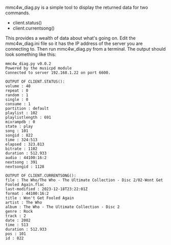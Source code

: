 mmc4w_diag.py is a simple tool to display the returned data for two commands.

 - client.status()
 - client.currentsong()

This provides a wealth of data about what's going on.
Edit the mmc4w_diag.ini file so it has the IP address of the server you are connecting to.
Then run mmc4w_diag.py from a terminal.  The output should look something like this:
```
mmc4w_diag.py v0.0.2
Powered by the musicpd module
Connected to server 192.168.1.22 on port 6600.

OUTPUT OF CLIENT.STATUS():
volume : 40
repeat : 0
random : 1
single : 0
consume : 1
partition : default
playlist : 102
playlistlength : 691
mixrampdb : 0
state : play
song : 101
songid : 822
time : 324:513
elapsed : 323.813
bitrate : 1102
duration : 512.933
audio : 44100:16:2
nextsong : 391
nextsongid : 1128

OUTPUT OF CLIENT.CURRENTSONG():
file : The Who/The Who - The Ultimate Collection - Disc 2/02-Wont Get Fooled Again.flac
last-modified : 2023-12-18T23:22:01Z
format : 44100:16:2
title : Won't Get Fooled Again
artist : The Who
album : The Who - The Ultimate Collection - Disc 2
genre : Rock
track : 2
date : 2002
time : 513
duration : 512.933
pos : 101
id : 822
```


